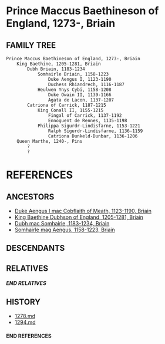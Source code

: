 # Prince Maccus Baethineson of England, 1273-, Briain

## FAMILY TREE
```
Prince Maccus Baethineson of England, 1273-, Briain
    King Baethine, 1205-1281, Briain
        Dubh Briain, 1183-1234
            Somhairle Briain, 1158-1223
                Duke Aengus I, 1123-1190
                Duchess Rhiandrech, 1116-1187
            Heulwen Ynys Cybi, 1158-1208
                Duke Owain II, 1139-1166
                Agata de Lacon, 1137-1207
        Catriona of Carrick, 1187-1215
            King Conall II, 1155-1215
                Fingal of Carrick, 1137-1192
                Ennoguent de Rennes, 1135-1198
            Philippa Sigurdr-Lindisfarne, 1153-1221
                Ralph Sigurdr-Lindisfarne, 1136-1159
                Catriona Dunkeld-Dunbar, 1136-1206
    Queen Marthe, 1240-, Pins
        ?
        ?
```


# REFERENCES

## ANCESTORS
* [Duke Aengus I mac Cobflaith of Meath, 1123-1190, Briain](aengus_i_mac_cobflaith_1123.md)
* [King Baethine Dubhson of England, 1205-1281, Briain](baethine_dubhson_1205.md)
* [Dubh mac Somhairle, 1183-1234, Briain](dubh_mac_somhairle_1183.md)
* [Somhairle mag Aengus, 1158-1223, Briain](somhairle_mag_aengus_1158.md)

## DESCENDANTS

## RELATIVES

##### END RELATIVES 
## HISTORY
* [1278.md](../h/1278.md)
* [1294.md](../h/1294.md)

#### END REFERENCES

